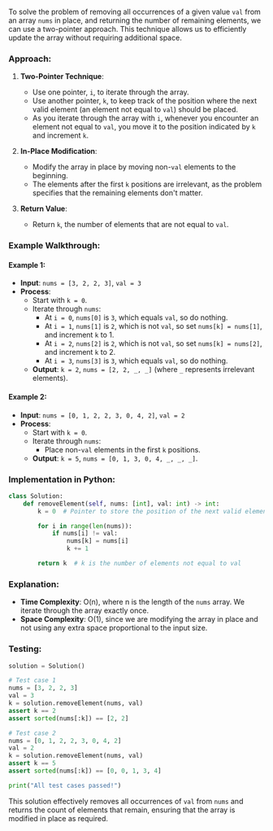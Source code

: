 To solve the problem of removing all occurrences of a given value `val` from an array `nums` in place, and returning the number of remaining elements, we can use a two-pointer approach. This technique allows us to efficiently update the array without requiring additional space.

### Approach:

1. **Two-Pointer Technique**:
   - Use one pointer, `i`, to iterate through the array.
   - Use another pointer, `k`, to keep track of the position where the next valid element (an element not equal to `val`) should be placed.
   - As you iterate through the array with `i`, whenever you encounter an element not equal to `val`, you move it to the position indicated by `k` and increment `k`.

2. **In-Place Modification**:
   - Modify the array in place by moving non-`val` elements to the beginning.
   - The elements after the first `k` positions are irrelevant, as the problem specifies that the remaining elements don't matter.

3. **Return Value**:
   - Return `k`, the number of elements that are not equal to `val`.

### Example Walkthrough:

#### Example 1:
- **Input**: `nums = [3, 2, 2, 3]`, `val = 3`
- **Process**:
  - Start with `k = 0`.
  - Iterate through `nums`:
    - At `i = 0`, `nums[0]` is `3`, which equals `val`, so do nothing.
    - At `i = 1`, `nums[1]` is `2`, which is not `val`, so set `nums[k] = nums[1]`, and increment `k` to 1.
    - At `i = 2`, `nums[2]` is `2`, which is not `val`, so set `nums[k] = nums[2]`, and increment `k` to 2.
    - At `i = 3`, `nums[3]` is `3`, which equals `val`, so do nothing.
  - **Output**: `k = 2`, `nums = [2, 2, _, _]` (where `_` represents irrelevant elements).

#### Example 2:
- **Input**: `nums = [0, 1, 2, 2, 3, 0, 4, 2]`, `val = 2`
- **Process**:
  - Start with `k = 0`.
  - Iterate through `nums`:
    - Place non-`val` elements in the first `k` positions.
  - **Output**: `k = 5`, `nums = [0, 1, 3, 0, 4, _, _, _]`.

### Implementation in Python:

```python
class Solution:
    def removeElement(self, nums: [int], val: int) -> int:
        k = 0  # Pointer to store the position of the next valid element

        for i in range(len(nums)):
            if nums[i] != val:
                nums[k] = nums[i]
                k += 1

        return k  # k is the number of elements not equal to val
```

### Explanation:

- **Time Complexity**: O(n), where n is the length of the `nums` array. We iterate through the array exactly once.
- **Space Complexity**: O(1), since we are modifying the array in place and not using any extra space proportional to the input size.

### Testing:

```python
solution = Solution()

# Test case 1
nums = [3, 2, 2, 3]
val = 3
k = solution.removeElement(nums, val)
assert k == 2
assert sorted(nums[:k]) == [2, 2]

# Test case 2
nums = [0, 1, 2, 2, 3, 0, 4, 2]
val = 2
k = solution.removeElement(nums, val)
assert k == 5
assert sorted(nums[:k]) == [0, 0, 1, 3, 4]

print("All test cases passed!")
```

This solution effectively removes all occurrences of `val` from `nums` and returns the count of elements that remain, ensuring that the array is modified in place as required.
